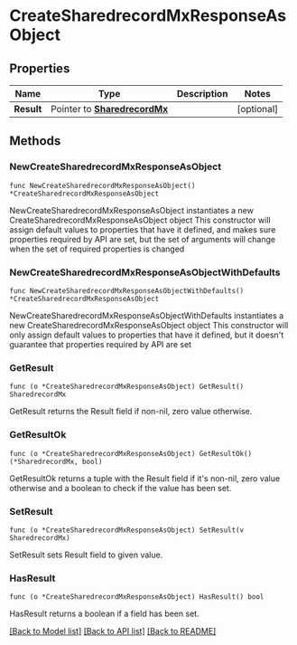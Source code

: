 # CreateSharedrecordMxResponseAsObject

## Properties

Name | Type | Description | Notes
------------ | ------------- | ------------- | -------------
**Result** | Pointer to [**SharedrecordMx**](SharedrecordMx.md) |  | [optional] 

## Methods

### NewCreateSharedrecordMxResponseAsObject

`func NewCreateSharedrecordMxResponseAsObject() *CreateSharedrecordMxResponseAsObject`

NewCreateSharedrecordMxResponseAsObject instantiates a new CreateSharedrecordMxResponseAsObject object
This constructor will assign default values to properties that have it defined,
and makes sure properties required by API are set, but the set of arguments
will change when the set of required properties is changed

### NewCreateSharedrecordMxResponseAsObjectWithDefaults

`func NewCreateSharedrecordMxResponseAsObjectWithDefaults() *CreateSharedrecordMxResponseAsObject`

NewCreateSharedrecordMxResponseAsObjectWithDefaults instantiates a new CreateSharedrecordMxResponseAsObject object
This constructor will only assign default values to properties that have it defined,
but it doesn't guarantee that properties required by API are set

### GetResult

`func (o *CreateSharedrecordMxResponseAsObject) GetResult() SharedrecordMx`

GetResult returns the Result field if non-nil, zero value otherwise.

### GetResultOk

`func (o *CreateSharedrecordMxResponseAsObject) GetResultOk() (*SharedrecordMx, bool)`

GetResultOk returns a tuple with the Result field if it's non-nil, zero value otherwise
and a boolean to check if the value has been set.

### SetResult

`func (o *CreateSharedrecordMxResponseAsObject) SetResult(v SharedrecordMx)`

SetResult sets Result field to given value.

### HasResult

`func (o *CreateSharedrecordMxResponseAsObject) HasResult() bool`

HasResult returns a boolean if a field has been set.


[[Back to Model list]](../README.md#documentation-for-models) [[Back to API list]](../README.md#documentation-for-api-endpoints) [[Back to README]](../README.md)


